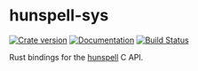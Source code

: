 # hunspell-sys

[![Crate version](https://img.shields.io/crates/v/hunspell-sys.svg)](https://crates.io/crates/hunspell-sys)
[![Documentation](https://docs.rs/hunspell-sys/badge.svg)](https://docs.rs/hunspell-sys)
[![Build Status](https://travis-ci.com/euclio/hunspell-sys.svg?branch=master)](https://travis-ci.com/euclio/hunspell-sys)

Rust bindings for the [hunspell] C API.

[hunspell]: https://hunspell.github.io/
